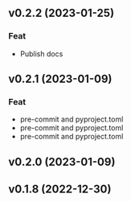 ## v0.2.2 (2023-01-25)

### Feat

- Publish docs

## v0.2.1 (2023-01-09)

### Feat

- pre-commit and pyproject.toml
- pre-commit and pyproject.toml
- pre-commit and pyproject.toml

## v0.2.0 (2023-01-09)

## v0.1.8 (2022-12-30)
